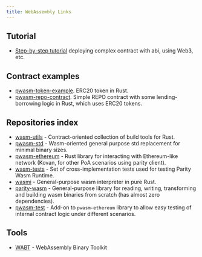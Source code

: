 ```yaml
---
title: WebAssembly Links
---
```


## Tutorial

- [Step-by-step tutorial](https://github.com/paritytech/pwasm-tutorial) deploying complex contract with abi, using Web3, etc.

## Contract examples

- [pwasm-token-example](https://github.com/paritytech/pwasm-token-example). ERC20 token in Rust.
- [pwasm-repo-contract](https://github.com/paritytech/pwasm-repo-contract). Simple REPO contract with some lending-borrowing logic in Rust, which uses ERC20 tokens.

## Repositories index

- [wasm-utils](https://github.com/paritytech/wasm-utils) - Contract-oriented collection of build tools for Rust.
- [pwasm-std](https://github.com/paritytech/pwasm-std) - Wasm-oriented general purpose std replacement for minimal binary sizes.
- [pwasm-ethereum](https://github.com/paritytech/pwasm-ethereum) - Rust library for interacting with Ethereum-like network (Kovan, for other PoA scenarios using parity client).
- [wasm-tests](https://github.com/paritytech/pwasm-ethereum) - Set of cross-implementation tests used for testing Parity Wasm Runtime.
- [wasmi](https://github.com/paritytech/wasmi) - General-purpose wasm interpreter in pure Rust.
- [parity-wasm](https://github.com/paritytech/parity-wasm) - General-purpose library for reading, writing, transforming and building wasm binaries from scratch (has almost zero dependencies).
- [pwasm-test](https://github.com/paritytech/pwasm-test) - Add-on to `pwasm-ethereum` library to allow easy testing of internal contract logic under different scenarios.

## Tools

- [WABT](https://github.com/WebAssembly/wabt) - WebAssembly Binary Toolkit